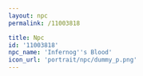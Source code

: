 ```yaml
---
layout: npc
permalink: /11003818

title: Npc
id: '11003818'
npc_name: 'Infernog''s Blood'
icon_url: 'portrait/npc/dummy_p.png'
---
```

